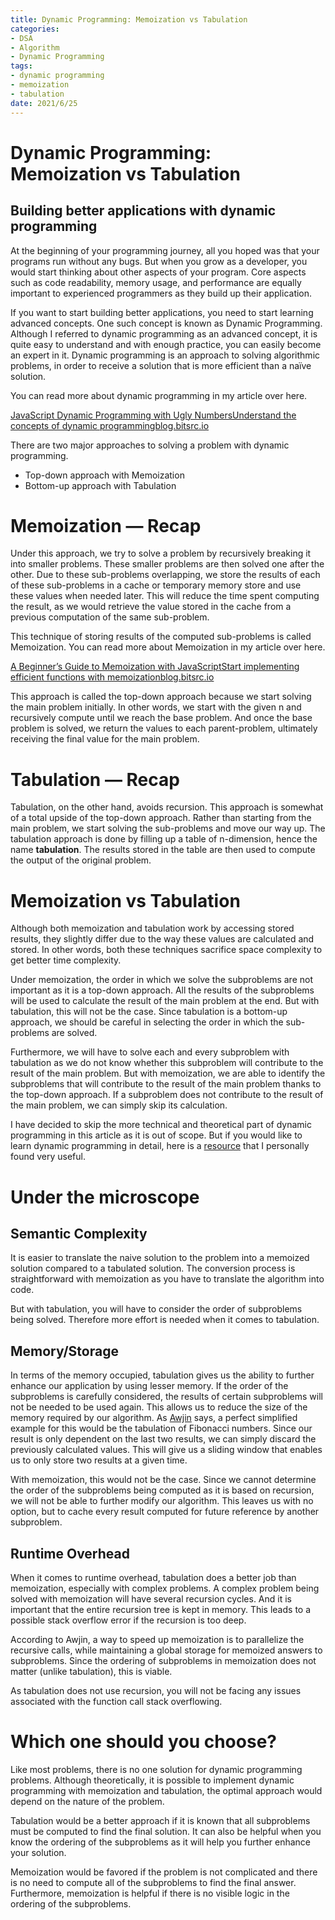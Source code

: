 ```yaml
---
title: Dynamic Programming: Memoization vs Tabulation
categories:
- DSA
- Algorithm
- Dynamic Programming
tags:
- dynamic programming
- memoization 
- tabulation
date: 2021/6/25
---
```




# Dynamic Programming: Memoization vs Tabulation

## Building better applications with dynamic programming

At the beginning of your programming journey, all you hoped was that your programs run without any bugs. But when you grow as a developer, you would start thinking about other aspects of your program. Core aspects such as code readability, memory usage, and performance are equally important to experienced programmers as they build up their application.

If you want to start building better applications, you need to start learning advanced concepts. One such concept is known as Dynamic Programming. Although I referred to dynamic programming as an advanced concept, it is quite easy to understand and with enough practice, you can easily become an expert in it. Dynamic programming is an approach to solving algorithmic problems, in order to receive a solution that is more efficient than a naïve solution.

You can read more about dynamic programming in my article over here.

[JavaScript Dynamic Programming with Ugly NumbersUnderstand the concepts of dynamic programmingblog.bitsrc.io](https://blog.bitsrc.io/javascript-dynamic-programming-with-ugly-numbers-63d5658113e4)

There are two major approaches to solving a problem with dynamic programming.

- Top-down approach with Memoization
- Bottom-up approach with Tabulation

# Memoization — Recap

Under this approach, we try to solve a problem by recursively breaking it into smaller problems. These smaller problems are then solved one after the other. Due to these sub-problems overlapping, we store the results of each of these sub-problems in a cache or temporary memory store and use these values when needed later. This will reduce the time spent computing the result, as we would retrieve the value stored in the cache from a previous computation of the same sub-problem.

This technique of storing results of the computed sub-problems is called Memoization. You can read more about Memoization in my article over here.

[A Beginner’s Guide to Memoization with JavaScriptStart implementing efficient functions with memoizationblog.bitsrc.io](https://blog.bitsrc.io/a-beginners-guide-to-memoization-with-javascript-59d9c818f4c8)

This approach is called the top-down approach because we start solving the main problem initially. In other words, we start with the given n and recursively compute until we reach the base problem. And once the base problem is solved, we return the values to each parent-problem, ultimately receiving the final value for the main problem.

# Tabulation — Recap

Tabulation, on the other hand, avoids recursion. This approach is somewhat of a total upside of the top-down approach. Rather than starting from the main problem, we start solving the sub-problems and move our way up. The tabulation approach is done by filling up a table of n-dimension, hence the name **tabulation**. The results stored in the table are then used to compute the output of the original problem.

# Memoization vs Tabulation

Although both memoization and tabulation work by accessing stored results, they slightly differ due to the way these values are calculated and stored. In other words, both these techniques sacrifice space complexity to get better time complexity.

Under memoization, the order in which we solve the subproblems are not important as it is a top-down approach. All the results of the subproblems will be used to calculate the result of the main problem at the end. But with tabulation, this will not be the case. Since tabulation is a bottom-up approach, we should be careful in selecting the order in which the sub-problems are solved.

Furthermore, we will have to solve each and every subproblem with tabulation as we do not know whether this subproblem will contribute to the result of the main problem. But with memoization, we are able to identify the subproblems that will contribute to the result of the main problem thanks to the top-down approach. If a subproblem does not contribute to the result of the main problem, we can simply skip its calculation.

I have decided to skip the more technical and theoretical part of dynamic programming in this article as it is out of scope. But if you would like to learn dynamic programming in detail, here is a [resource](https://www2.cs.duke.edu/courses/spring16/compsci330/Notes/dynamic.pdf) that I personally found very useful.

# Under the microscope

## Semantic Complexity

It is easier to translate the naive solution to the problem into a memoized solution compared to a tabulated solution. The conversion process is straightforward with memoization as you have to translate the algorithm into code.

But with tabulation, you will have to consider the order of subproblems being solved. Therefore more effort is needed when it comes to tabulation.

## Memory/Storage

In terms of the memory occupied, tabulation gives us the ability to further enhance our application by using lesser memory. If the order of the subproblems is carefully considered, the results of certain subproblems will not be needed to be used again. This allows us to reduce the size of the memory required by our algorithm. As [Awjin](https://awjin.me/) says, a perfect simplified example for this would be the tabulation of Fibonacci numbers. Since our result is only dependent on the last two results, we can simply discard the previously calculated values. This will give us a sliding window that enables us to only store two results at a given time.

With memoization, this would not be the case. Since we cannot determine the order of the subproblems being computed as it is based on recursion, we will not be able to further modify our algorithm. This leaves us with no option, but to cache every result computed for future reference by another subproblem.

## Runtime Overhead

When it comes to runtime overhead, tabulation does a better job than memoization, especially with complex problems. A complex problem being solved with memoization will have several recursion cycles. And it is important that the entire recursion tree is kept in memory. This leads to a possible stack overflow error if the recursion is too deep.

According to Awjin, a way to speed up memoization is to parallelize the recursive calls, while maintaining a global storage for memoized answers to subproblems. Since the ordering of subproblems in memoization does not matter (unlike tabulation), this is viable.

As tabulation does not use recursion, you will not be facing any issues associated with the function call stack overflowing.

# Which one should you choose?

Like most problems, there is no one solution for dynamic programming problems. Although theoretically, it is possible to implement dynamic programming with memoization and tabulation, the optimal approach would depend on the nature of the problem.

Tabulation would be a better approach if it is known that all subproblems must be computed to find the final solution. It can also be helpful when you know the ordering of the subproblems as it will help you further enhance your solution.

Memoization would be favored if the problem is not complicated and there is no need to compute all of the subproblems to find the final answer. Furthermore, memoization is helpful if there is no visible logic in the ordering of the subproblems.